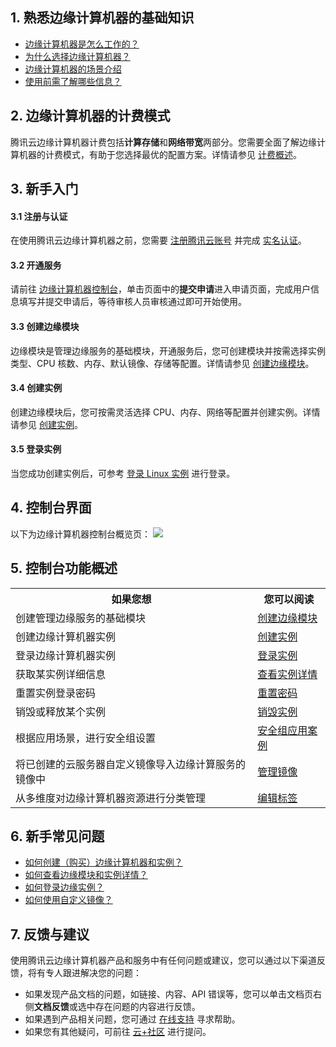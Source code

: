 ## 1. 熟悉边缘计算机器的基础知识
- [边缘计算机器是怎么工作的？](https://cloud.tencent.com/document/product/1108/38118)
- [为什么选择边缘计算机器？](https://cloud.tencent.com/document/product/1108/38125)
- [边缘计算机器的场景介绍](https://cloud.tencent.com/document/product/1108/38127)
- [使用前需了解哪些信息？](https://cloud.tencent.com/document/product/1108/45620)

## 2. 边缘计算机器的计费模式
腾讯云边缘计算机器计费包括**计算存储**和**网络带宽**两部分。您需要全面了解边缘计算机器的计费模式，有助于您选择最优的配置方案。详情请参见 [计费概述](https://cloud.tencent.com/document/product/1108/45463)。

## 3. 新手入门
#### 3.1 注册与认证
在使用腾讯云边缘计算机器之前，您需要 [注册腾讯云账号](https://cloud.tencent.com/register?s_url=https%3A%2F%2Fcloud.tencent.com%2F) 并完成 [实名认证](https://cloud.tencent.com/document/product/378/3629)。

#### 3.2 开通服务
请前往 [边缘计算机器控制台](https://console.cloud.tencent.com/ecm)，单击页面中的**提交申请**进入申请页面，完成用户信息填写并提交申请后，等待审核人员审核通过即可开始使用。

#### 3.3 创建边缘模块
边缘模块是管理边缘服务的基础模块，开通服务后，您可创建模块并按需选择实例类型、CPU 核数、内存、默认镜像、存储等配置。详情请参见 [创建边缘模块](https://cloud.tencent.com/document/product/1108/44906)。

#### 3.4 创建实例
创建边缘模块后，您可按需灵活选择 CPU、内存、网络等配置并创建实例。详情请参见 [创建实例](https://cloud.tencent.com/document/product/1108/44897)。

#### 3.5 登录实例
当您成功创建实例后，可参考 [登录 Linux 实例](https://cloud.tencent.com/document/product/1108/44895) 进行登录。

## 4. 控制台界面
以下为边缘计算机器控制台概览页：
![](https://main.qcloudimg.com/raw/d3c86ff230745246771925b0cb9e0242.png)

## 5. 控制台功能概述
<table>
<tr>
<th>如果您想</th>
<th>您可以阅读</th>
</tr>
<tr>
<td>创建管理边缘服务的基础模块</td>
<td><a href="https://cloud.tencent.com/document/product/1108/44906">创建边缘模块</a></td>
</tr>
<tr>
<td>创建边缘计算机器实例</td>
<td><a href="https://cloud.tencent.com/document/product/1108/44897">创建实例</a></td>
</tr>
<tr>
<td>登录边缘计算机器实例</td>
<td><a href="https://cloud.tencent.com/document/product/1108/44895">登录实例</a></td>
</tr>
<tr>
<td>获取某实例详细信息</td>
<td><a href="https://cloud.tencent.com/document/product/1108/44910">查看实例详情</a></td>
</tr>
<tr>
<td>重置实例登录密码</td>
<td><a href="https://cloud.tencent.com/document/product/1108/44898">重置密码</a></td>
</tr>
<tr>
<td>销毁或释放某个实例</td>
<td><a href="https://cloud.tencent.com/document/product/1108/44909">销毁实例</a></td>
</tr>
<tr>
<td>根据应用场景，进行安全组设置</td>
<td><a href="https://cloud.tencent.com/document/product/1108/48596">安全组应用案例</a></td>
</tr>
<tr>
<td>将已创建的云服务器自定义镜像导入边缘计算服务的镜像中</td>
<td><a href="https://cloud.tencent.com/document/product/1108/44930">管理镜像</a></td>
</tr>
<tr>
<td>从多维度对边缘计算机器资源进行分类管理</td>
<td><a href="https://cloud.tencent.com/document/product/1108/44902">编辑标签</a></td>
</tr>
</table>

## 6. 新手常见问题
- [如何创建（购买）边缘计算机器和实例？](https://cloud.tencent.com/document/product/1108/38120)
- [如何查看边缘模块和实例详情？](https://cloud.tencent.com/document/product/1108/38120)
- [如何登录边缘实例？](https://cloud.tencent.com/document/product/1108/38120#.E5.A6.82.E4.BD.95.E7.99.BB.E5.BD.95.E8.BE.B9.E7.BC.98.E5.AE.9E.E4.BE.8B.EF.BC.9F)
- [如何使用自定义镜像？](https://cloud.tencent.com/document/product/1108/38120#.E5.A6.82.E4.BD.95.E4.BD.BF.E7.94.A8.E8.87.AA.E5.AE.9A.E4.B9.89.E9.95.9C.E5.83.8F.EF.BC.9F)

## 7. 反馈与建议
使用腾讯云边缘计算机器产品和服务中有任何问题或建议，您可以通过以下渠道反馈，将有专人跟进解决您的问题：
- 如果发现产品文档的问题，如链接、内容、API 错误等，您可以单击文档页右侧**文档反馈**或选中存在问题的内容进行反馈。
- 如果遇到产品相关问题，您可通过 [在线支持](https://cloud.tencent.com/act/event/Online_service?from=doc_1108) 寻求帮助。
- 如果您有其他疑问，可前往 [云+社区](https://cloud.tencent.com/developer/tag/105) 进行提问。

